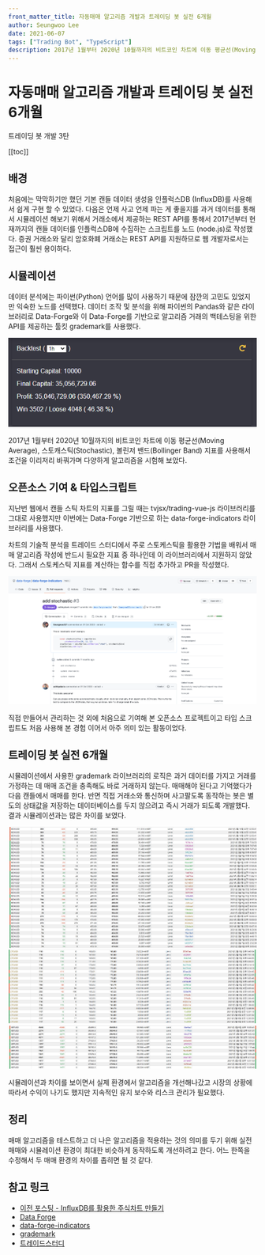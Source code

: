 ```yaml
---
front_matter_title: 자동매매 알고리즘 개발과 트레이딩 봇 실전 6개월
author: Seungwoo Lee
date: 2021-06-07
tags: ["Trading Bot", "TypeScript"]
description: 2017년 1월부터 2020년 10월까지의 비트코인 차트에 이동 평균선(Moving Average), 스토캐스틱(Stochastic), 볼린저 밴드(Bollinger Band) 지표를 사용해서 조건을 이리저리 바꿔가며 다양하게 알고리즘을 시험해 보았다.
---
```


# 자동매매 알고리즘 개발과 트레이딩 봇 실전 6개월

트레이딩 봇 개발 3탄

[[toc]]

## 배경

처음에는 막막하기만 했던 기본 캔들 데이터 생성을 인플럭스DB (InfluxDB)를 사용해서 쉽게 구현 할 수 있었다. 다음은 언제 사고 언제 파는 게 좋을지를 과거 데이터를 통해서 시뮬레이션 해보기 위해서 거래소에서 제공하는 REST API를 통해서 2017년부터 현재까지의 캔들 데이터를 인플럭스DB에 수집하는 스크립트를 노드 (node.js)로 작성했다. 증권 거래소와 달리 암호화폐 거래소는 REST API를 지원하므로 웹 개발자로서는 접근이 훨씬 용이하다.

## 시뮬레이션

데이터 분석에는 파이썬(Python) 언어를 많이 사용하기 때문에 잠깐의 고민도 있었지만 익숙한 노드를 선택했다. 데이터 조작 및 분석을 위해 파이썬의 Pandas와 같은 라이브러리로 Data-Forge와 이 Data-Forge를 기반으로 알고리즘 거래의 백테스팅을 위한 API를 제공하는 툴킷 grademark를 사용했다.

![backtest.png](./img/backtest.png)

2017년 1월부터 2020년 10월까지의 비트코인 차트에 이동 평균선(Moving Average), 스토캐스틱(Stochastic), 볼린저 밴드(Bollinger Band) 지표를 사용해서 조건을 이리저리 바꿔가며 다양하게 알고리즘을 시험해 보았다.

## 오픈소스 기여 & 타입스크립트

지난번 웹에서 캔들 스틱 차트의 지표를 그릴 때는 tvjsx/trading-vue-js 라이브러리를 그대로 사용했지만 이번에는 Data-Forge 기반으로 하는 data-forge-indicators 라이브러리를 사용했다.

차트의 기술적 분석을 트레이드 스터디에서 주로 스토케스틱을 활용한 기법을 배워서 매매 알고리즘 작성에 반드시 필요한 지표 중 하나인데 이 라이브러리에서 지원하지 않았다. 그래서 스토케스틱 지표를 계산하는 함수를 직접 추가하고 PR을 작성했다.

![stochastic.png](./img/stochastic.png)

직접 만들어서 관리하는 것 외에 처음으로 기여해 본 오픈소스 프로젝트이고 타입 스크립트도 처음 사용해 본 경험 이어서 아주 의미 있는 활동이었다.

## 트레이딩 봇 실전 6개월

시뮬레이션에서 사용한 grademark 라이브러리의 로직은 과거 데이터를 가지고 거래를 가정하는 데 매매 조건을 충족해도 바로 거래하지 않는다. 매매해야 된다고 기억했다가 다음 캔들에서 매매를 한다. 반면 직접 거래소와 통신하며 사고팔도록 동작하는 봇은 별도의 상태값을 저장하는 데이터베이스를 두지 않으려고 즉시 거래가 되도록 개발했다. 결과 시뮬레이션과는 많은 차이를 보였다.

![profit1.png](./img/profit1.png)
![profit2.png](./img/profit2.png)
![profit3.png](./img/profit3.png)

시뮬레이션과 차이를 보이면서 실제 환경에서 알고리즘을 개선해나갔고 시장의 상황에 따라서 수익이 나기도 했지만 지속적인 유지 보수와 리스크 관리가 필요했다.

## 정리

매매 알고리즘을 테스트하고 더 나은 알고리즘을 적용하는 것의 의미를 두기 위해 실전 매매와 시뮬레이션 환경이 최대한 비슷하게 동작하도록 개선하려고 한다. 어느 한쪽을 수정해서 두 매매 환경의 차이를 좁히면 될 것 같다.

## 참고 링크

* [이전 포스팅 - InfluxDB를 활용한 주식차트 만들기](/blog/2021/05/20/making-trading-bot-2.html)
* [Data Forge](https://github.com/data-forge/data-forge-ts)
* [data-forge-indicators](https://github.com/data-forge/data-forge-indicators)
* [grademark](https://github.com/grademark/grademark)
* [트레이드스터디](https://www.tradestudy.co.kr/)
